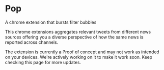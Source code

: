 # Pop
A chrome extension that bursts filter bubbles

This chrome extensions aggregates relevant tweets from different news sources offering you a diverse perspective of how the same news is reported across channels.

The extension is currently a Proof of concept and may not work as intended on your devices. 
We're actively working on it to make it work soon. Keep checking this page for more updates. 

